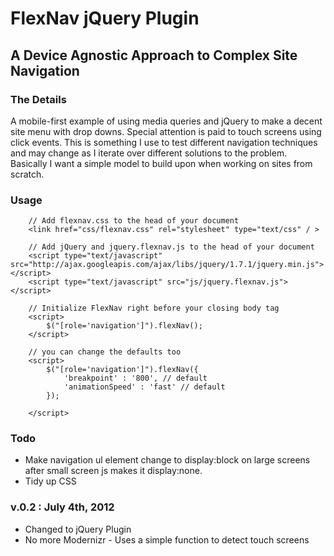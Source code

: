 # FlexNav jQuery Plugin

## A Device Agnostic Approach to Complex Site Navigation

### The Details
A mobile-first example of using media queries and jQuery to make a decent site menu with drop downs. Special attention is paid to touch screens using click events. This is something I use to test different navigation techniques and may change as I iterate over different solutions to the problem. Basically I want a simple model to build upon when working on sites from scratch.

### Usage

		// Add flexnav.css to the head of your document
		<link href="css/flexnav.css" rel="stylesheet" type="text/css" / >
		
		// Add jQuery and jquery.flexnav.js to the head of your document
		<script type="text/javascript" src="http://ajax.googleapis.com/ajax/libs/jquery/1.7.1/jquery.min.js"></script>
		<script type="text/javascript" src="js/jquery.flexnav.js"></script>
		
		// Initialize FlexNav right before your closing body tag
		<script>
			$("[role='navigation']").flexNav();
		</script>		

		// you can change the defaults too
		<script>
			$("[role='navigation']").flexNav({
				'breakpoint' : '800', // default
				'animationSpeed' : 'fast' // default			
			});
				
		</script>	
		
### Todo

* Make navigation ul element change to display:block on large screens after small screen js makes it display:none.
* Tidy up CSS

### v.0.2 : July 4th, 2012

* Changed to jQuery Plugin
* No more Modernizr - Uses a simple function to detect touch screens


